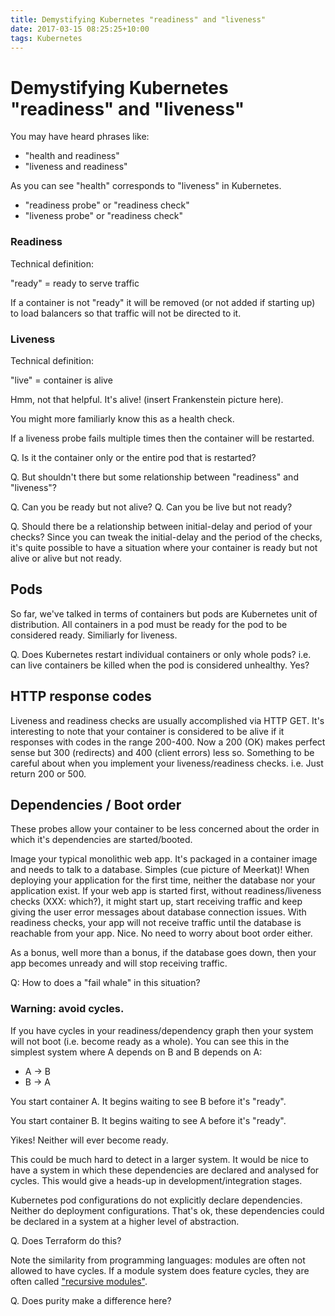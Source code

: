 ```yaml
---
title: Demystifying Kubernetes "readiness" and "liveness"
date: 2017-03-15 08:25:25+10:00
tags: Kubernetes
---
```

# Demystifying Kubernetes "readiness" and "liveness"

You may have heard phrases like:

  - "health and readiness"
  - "liveness and readiness"

As you can see "health" corresponds to "liveness" in Kubernetes.

- "readiness probe" or "readiness check"
- "liveness probe" or "readiness check"

### Readiness

Technical definition:

  "ready" = ready to serve traffic

If a container is not "ready" it will be removed (or not added if starting up) to load balancers so that traffic will not be directed to it.

### Liveness

Technical definition:

  "live" = container is alive

Hmm, not that helpful. It's alive! (insert Frankenstein picture here).

You might more familiarly know this as a health check.

If a liveness probe fails multiple times then the container will be restarted.

Q. Is it the container only or the entire pod that is restarted?

Q. But shouldn't there but some relationship between "readiness" and "liveness"?

  Q. Can you be ready but not alive?
  Q. Can you be live but not ready?

Q. Should there be a relationship between initial-delay and period of your checks? Since you can tweak the initial-delay and the period of the checks, it's quite possible to have a situation where your container is ready but not alive or alive but not ready.

## Pods

So far, we've talked in terms of containers but pods are Kubernetes unit of distribution. All containers in a pod must be ready for the pod to be considered ready. Similiarly for liveness.

Q. Does Kubernetes restart individual containers or only whole pods? i.e. can live containers be killed when the pod is considered unhealthy. Yes?

## HTTP response codes

Liveness and readiness checks are usually accomplished via HTTP GET. It's interesting to note that your container is considered to be alive if it responses with codes in the range 200-400. Now a 200 (OK) makes perfect sense but 300 (redirects) and 400 (client errors) less so. Something to be careful about when you implement your liveness/readiness checks. i.e. Just return 200 or 500.

## Dependencies / Boot order

These probes allow your container to be less concerned about the order in which it's dependencies are started/booted.

Image your typical monolithic web app. It's packaged in a container image and needs to talk to a database. Simples (cue picture of Meerkat)! When deploying your application for the first time, neither the database nor your application exist. If your web app is started first, without readiness/liveness checks (XXX: which?), it might start up, start receiving traffic and keep giving the user error messages about database connection issues. With readiness checks, your app will not receive traffic until the database is reachable from your app. Nice. No need to worry about boot order either.

As a bonus, well more than a bonus, if the database goes down, then your app becomes unready and will stop receiving traffic.

Q: How to does a "fail whale" in this situation?

### Warning: avoid cycles.

If you have cycles in your readiness/dependency graph then your system will not boot (i.e. become ready as a whole). You can see this in the simplest system where A depends on B and B depends on A:

  - A -> B
  - B -> A

You start container A. It begins waiting to see B before it's "ready".

You start container B. It begins waiting to see A before it's "ready".

Yikes! Neither will ever become ready.

This could be much hard to detect in a larger system. It would be nice to have a system in which these dependencies are declared and analysed for cycles. This would give a heads-up in development/integration stages.

Kubernetes pod configurations do not explicitly declare dependencies. Neither do deployment configurations. That's ok, these dependencies could be declared in a system at a higher level of abstraction.

Q. Does Terraform do this?

Note the similarity from programming languages: modules are often not allowed to have cycles. If a module system does feature cycles, they are often called ["recursive modules"](https://caml.inria.fr/pub/docs/manual-ocaml/extn.html#sec219).

Q. Does purity make a difference here?
